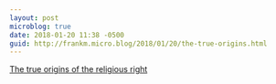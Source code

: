 ```yaml
---
layout: post
microblog: true
date: 2018-01-20 11:38 -0500
guid: http://frankm.micro.blog/2018/01/20/the-true-origins.html
---
```

[The true origins of the religious right ](https://www.youtube.com/watch?v=_Gf4jN1xoSo&feature=share)
